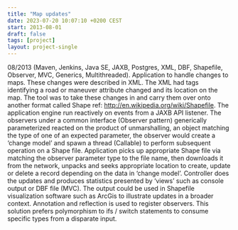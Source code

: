 ```yaml
---
title: "Map updates"
date: 2023-07-20 10:07:10 +0200 CEST
start: 2013-08-01
draft: false
tags: [project]
layout: project-single
---
```


08/2013 (Maven, Jenkins, Java SE, JAXB, Postgres, XML, DBF, Shapefile, Observer, MVC, Generics, Multithreaded).
Application to handle changes to maps. These changes were described in XML. The XML had tags identifying a road or maneuver attribute changed and its location on the map. The tool was to take these changes in and carry them over onto another format called Shape ref: http://en.wikipedia.org/wiki/Shapefile. The application engine run reactively on events from a JAXB API listener. The observers under a common interface (Observer pattern) generically parameterized reacted on the product of unmarshalling, an object matching the type of one of an expected parameter, the observer would create a ‘change model’ and spawn a thread (Callable) to perform subsequent operation on a Shape file. Application picks up appropriate Shape file via matching the observer parameter type to the file name, then downloads it from the network, unpacks and seeks appropriate location to create, update or delete a record depending on the data in ‘change model’. Controller does the updates and produces statistics presented by ‘views’ such as console output or DBF file (MVC). The output could be used in Shapefile visualization software such as ArcGis to illustrate updates in a broader context. Annotation and reflection is used to register observers. This solution prefers polymorphism to ifs / switch statements to consume specific types from a disparate input.
